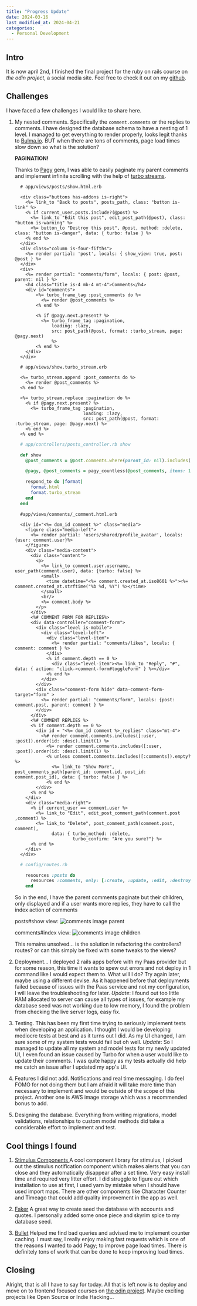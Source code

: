 ```yaml
---
title: "Progress Update"
date: 2024-03-16
last_modified_at: 2024-04-21
categories:
  - Personal Development
---
```

## Intro
It is now april 2nd, I finished the final project for the ruby on rails course on *the odin project*, a social media site. Feel free to check it out on my [github](https://github.com/MclPio/odinbook).

## Challenges
I have faced a few challenges I would like to share here.

1. My nested comments. Specifically the ```comment.comments``` or the replies to comments. I have designed the database schema to have a nesting of 1 level.
   I managed to get everything to render properly, looks legit thanks to [Bulma.io](https://bulma.io/). BUT when there are tons of comments, page load times slow down so what is the solution?

   **PAGINATION!**
   
   Thanks to [Pagy](https://github.com/ddnexus/pagy) gem, I was able to easily paginate my parent comments and
   implement infinite scrolling with the help of [turbo streams](https://turbo.hotwired.dev/handbook/streams).
  
    ```erb
      # app/views/posts/show.html.erb

      <div class="buttons has-addons is-right">
        <%= link_to "Back to posts", posts_path, class: "button is-link" %>
        <% if current_user.posts.include?(@post) %>
          <%= link_to "Edit this post", edit_post_path(@post), class: "button is-warning" %>
          <%= button_to "Destroy this post", @post, method: :delete, class: "button is-danger", data: { turbo: false } %>
        <% end %>
      </div>
      <div class="column is-four-fifths">
        <%= render partial: 'post', locals: { show_view: true, post: @post } %>
      </div>
      <div>
        <%= render partial: "comments/form", locals: { post: @post, parent: nil } %>
        <h4 class="title is-4 mb-4 mt-4">Comments</h4>
        <div id="comments">
            <%= turbo_frame_tag :post_comments do %>
              <%= render @post_comments %>
            <% end %>

            <% if @pagy.next.present? %>
              <%= turbo_frame_tag :pagination,
                  loading: :lazy,
                  src: post_path(@post, format: :turbo_stream, page: @pagy.next)
                  %>
            <% end %>
        </div>
      </div>
    ```

    ```erb
      # app/views/show.turbo_stream.erb

      <%= turbo_stream.append :post_comments do %>
        <%= render @post_comments %>
      <% end %>

      <%= turbo_stream.replace :pagination do %>
        <% if @pagy.next.present? %>
          <%= turbo_frame_tag :pagination,
                              loading: :lazy,
                              src: post_path(@post, format: :turbo_stream, page: @pagy.next) %>
        <% end %>
      <% end %>
    ```

    ```ruby
      # app/controllers/posts_controller.rb show

      def show
        @post_comments = @post.comments.where(parent_id: nil).includes([:user]).order(id: :desc)

        @pagy, @post_comments = pagy_countless(@post_comments, items: 10)

        respond_to do |format|
          format.html
          format.turbo_stream
        end
      end
    ```

    ```erb
      #app/views/comments/_comment.html.erb

      <div id="<%= dom_id comment %>" class="media">
        <figure class="media-left">
          <%= render partial: 'users/shared/profile_avatar', locals: {user: comment.user}%>
        </figure>
        <div class="media-content">
          <div class="content">
            <p>
              <%= link_to comment.user.username, user_path(comment.user), data: {turbo: false} %>
              <small>
                <time datetime="<%= comment.created_at.iso8601 %>"><%= comment.created_at.strftime("%b %d, %Y") %></time>
              </small>
              <br/>
              <%= comment.body %>
            </p>
          </div>
          <%# COMMENT FORM FOR REPLIES%>
          <div data-controller="comment-form">
            <div class="level is-mobile">
              <div class="level-left">
                <div class="level-item">
                  <%= render partial: "comments/likes", locals: { comment: comment } %>
                </div>
                <% if comment.depth == 0 %>
                  <div class="level-item"><%= link_to "Reply", "#", data: { action: "click->comment-form#toggleForm" } %></div>
                <% end %>
              </div>
            </div>
            <div class="comment-form hide" data-comment-form-target="form" >
              <%= render partial: "comments/form", locals: {post: comment.post, parent: comment } %>
            </div>
          </div>
          <%# COMMENT REPLIES %>
          <% if comment.depth == 0 %>
            <div id = "<%= dom_id comment %>_replies" class="mt-4">
              <%# render comment.comments.includes([:user, :post]).order(id: :desc).limit(1) %>
                <%= render comment.comments.includes([:user, :post]).order(id: :desc).limit(1) %>
                <% unless comment.comments.includes([:comments]).empty? %>
                  <%= link_to "Show More", post_comments_path(parent_id: comment.id, post_id: comment.post_id), data: { turbo: false } %>
                <% end %>
            </div>
          <% end %>
        </div>
        <div class="media-right">
          <% if current_user == comment.user %>
            <%= link_to "Edit", edit_post_comment_path(comment.post ,comment) %>
            <%= link_to "Delete", post_comment_path(comment.post, comment),
                  data: { turbo_method: :delete,
                          turbo_confirm: "Are you sure?"} %>
          <% end %>
        </div>
      </div>
    ```

    ```ruby
      # config/routes.rb

        resources :posts do
          resources :comments, only: [:create, :update, :edit, :destroy, :index]
        end
    ```
    So in the end, I have the parent comments paginate but their children, only displayed and
    if a user wants more replies, they have to call the index action of comments

    posts#show view:
    ![comments image parent](/assets/img/2024-04-03-parent-comment.png)

    comments#index view:
    ![comments image children](/assets/img/2024-04-03-child-comments.png)

    This remains unsolved... is the solution in refactoring the controllers? routes? or can this simply be fixed with some tweaks to the views?

2. Deployment... I deployed 2 rails apps before with my Paas provider but for some reason, this time it wants to spew out errors and not deploy in 1 command like I would expect them to. What will I do? Try again later, maybe using a different devise. As it happened before that deployments failed because of issues with the Paas service and not my configuration, I will leave the troubleshooting for later. *Update*: I found out too little RAM allocated to server can cause all types of issues, for example my database seed was not working due to low memory, I found the problem from checking the live server logs, easy fix.

3. Testing. This has been my first time trying to seriously implement tests when developing an application. I thought I would be developing mediocre tests at best and as it turns out I did. As my UI changed, I am sure some of my system tests would fail but oh well. *Update*: So I managed to update all my system and model tests for my newly updated UI, I even found an issue caused by Turbo for when a user would like to update their comments. I was quite happy as my tests actually did help me catch an issue after I updated my app's UI.

4. Features I did not add. Notifications and real time messaging. I do feel FOMO for not doing them but I am afraid it will take more time than necessary to implement and would be outside of the scope of this project. Another one is AWS image storage which was a recommended bonus to add. 

5. Designing the database. Everything from writing migrations, model validations, relationships to custom model methods did take a considerable effort to implement and test.

## Cool things I found

1. [Stimulus Components ](https://www.stimulus-components.com/)
   A cool component library for stimulus, I picked out the stimulus notification component which makes alerts
   that you can close and they automatically disappear after a set time. Very easy install time and required very litter effort. I did struggle to figure out which installation to use at first, I used yarn by mistake when I should have used import maps. There are other components like Character Counter and Timeago that could add quality improvement in the app as well.

2. [Faker](https://github.com/faker-ruby/faker)
   A great way to create seed the database with accounts and quotes. I personally added some once piece and skyrim spice to my database seed.

3. [Bullet](https://github.com/flyerhzm/bullet)
   Helped me find bad queries and advised me to implement counter caching. I must say, I really enjoy making fast requests which is one of the reasons I wanted to add Pagy; to improve page load times. There is definitely tons of work that can be done to keep improving load times.

## Closing

Alright, that is all I have to say for today. All that is left now is to deploy and move on to frontend focused courses on [the odin project](https://www.theodinproject.com/paths/full-stack-ruby-on-rails). Maybe exciting projects like Open Source or Indie Hacking...